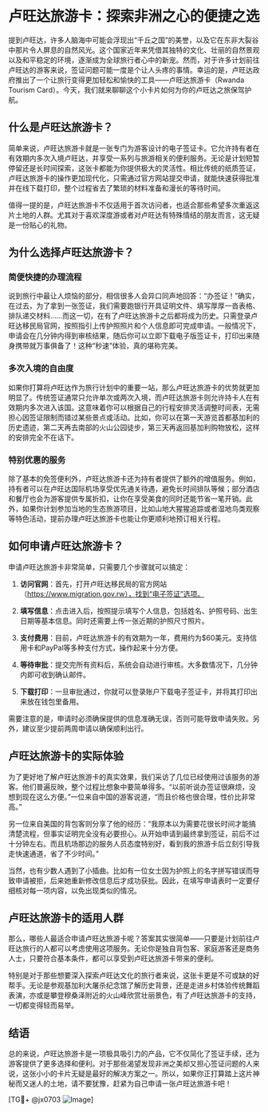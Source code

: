 # 卢旺达旅游卡：探索非洲之心的便捷之选

提到卢旺达，许多人脑海中可能会浮现出“千丘之国”的美誉，以及它在东非大裂谷中那片令人屏息的自然风光。这个国家近年来凭借其独特的文化、壮丽的自然景观以及和平稳定的环境，逐渐成为全球旅行者心中的新宠。然而，对于许多计划前往卢旺达的游客来说，签证问题可能一度是个让人头疼的事情。幸运的是，卢旺达政府推出了一个让旅行变得更加轻松和愉快的工具——卢旺达旅游卡（Rwanda Tourism Card）。今天，我们就来聊聊这个小卡片如何为你的卢旺达之旅保驾护航。

## 什么是卢旺达旅游卡？

简单来说，卢旺达旅游卡就是一张专门为游客设计的电子签证卡。它允许持有者在有效期内多次入境卢旺达，并享受一系列与旅游相关的便利服务。无论是计划短暂停留还是长时间探索，这张卡都能为你提供极大的灵活性。相比传统的纸质签证，卢旺达旅游卡的操作更加现代化，只需通过官方网站提交申请，就能快速获得批准并在线下载打印，整个过程省去了繁琐的材料准备和漫长的等待时间。

值得一提的是，卢旺达旅游卡不仅适用于首次访问者，也适合那些希望多次重返这片土地的人群。尤其对于喜欢深度游或者对卢旺达有特殊情结的朋友而言，这无疑是一份贴心的礼物。

## 为什么选择卢旺达旅游卡？

### 简便快捷的办理流程

说到旅行中最让人烦恼的部分，相信很多人会异口同声地回答：“办签证！”确实，在过去，为了拿到一张签证，我们需要跑银行开具证明文件、填写厚厚一沓表格、排队递交材料……而这一切，在有了卢旺达旅游卡之后都将成为历史。只需登录卢旺达移民局官网，按照指引上传护照照片和个人信息即可完成申请。一般情况下，申请会在几分钟内得到审核结果，随后你可以立即下载电子版签证卡，打印出来随身携带就万事俱备了！这种“秒速”体验，真的堪称完美。

### 多次入境的自由度

如果你打算将卢旺达作为旅行计划中的重要一站，那么卢旺达旅游卡的优势就更加明显了。传统签证通常只允许单次或两次入境，而卢旺达旅游卡则允许持卡人在有效期内多次进入该国。这意味着你可以根据自己的行程安排灵活调整时间表，无需担心因签证限制而错过某些景点或活动。比如，你可以在第一天游览首都基加利的历史遗迹，第二天再去南部的火山公园徒步，第三天再返回基加利购物放松，这样的安排完全不在话下。

### 特别优惠的服务

除了基本的免签便利外，卢旺达旅游卡还为持有者提供了额外的增值服务。例如，持有者可以在卢旺达国际机场享受优先通关待遇，避免长时间排队等候；部分酒店和餐厅也会为游客提供专属折扣，让你在享受美食的同时还能节省一笔开销。此外，如果你计划参加当地的生态旅游项目，比如山地大猩猩追踪或者湿地鸟类观察等特色活动，提前办理卢旺达旅游卡也能让你更顺利地预订相关行程。

## 如何申请卢旺达旅游卡？

申请卢旺达旅游卡非常简单，只需要几个步骤就可以搞定：

1. **访问官网**：首先，打开卢旺达移民局的官方网站（https://www.migration.gov.rw），找到“电子签证”选项。
   
2. **填写信息**：点击进入后，按照提示填写个人信息，包括姓名、护照号码、出生日期等基本信息。同时还需要上传一张近期的护照尺寸照片。

3. **支付费用**：目前，卢旺达旅游卡的有效期为一年，费用约为$60美元。支持信用卡和PayPal等多种支付方式，操作起来十分方便。

4. **等待审批**：提交完所有资料后，系统会自动进行审核。大多数情况下，几分钟内即可收到确认邮件。

5. **下载打印**：一旦审批通过，你就可以登录账户下载电子签证卡，并将其打印出来放在钱包里备用。

需要注意的是，申请时必须确保提供的信息准确无误，否则可能导致申请失败。另外，建议至少提前两周申请以确保顺利出行。

## 卢旺达旅游卡的实际体验

为了更好地了解卢旺达旅游卡的真实效果，我们采访了几位已经使用过该服务的游客。他们普遍反映，整个过程比想象中要简单得多。“以前听说办签证很麻烦，没想到现在这么方便。”一位来自中国的游客说道，“而且价格也很合理，性价比非常高。”

另一位来自美国的背包客则分享了他的经历：“我原本以为需要花很长时间才能搞清楚流程，但事实证明完全没有必要担心。从开始申请到最终拿到签证，前后不过十分钟左右。而且机场那边的服务人员态度特别好，看到我的旅游卡后立刻引导我走快速通道，省了不少时间。”

当然，也有少数人遇到了小插曲。比如有一位女士因为护照上的名字拼写错误而导致申请被拒，后来她重新修改信息后才成功获批。因此，在填写申请表时一定要仔细核对每一项内容，以免出现类似的情况。

## 卢旺达旅游卡的适用人群

那么，哪些人最适合申请卢旺达旅游卡呢？答案其实很简单——只要是计划前往卢旺达旅行的人都可以考虑使用这项服务。无论你是独自背包客、家庭游客还是商务人士，只要符合基本条件，都可以享受到卢旺达旅游卡带来的便利。

特别是对于那些想要深入探索卢旺达文化的旅行者来说，这张卡更是不可或缺的好帮手。无论是参观基加利大屠杀纪念馆了解历史背景，还是走进乡村体验传统舞蹈表演，亦或是攀登穆桑泽附近的火山峰欣赏壮丽景色，有了卢旺达旅游卡的支持，一切都变得轻而易举。

## 结语

总的来说，卢旺达旅游卡是一项极具吸引力的产品，它不仅简化了签证手续，还为游客提供了更多选择和便利。对于那些渴望发现非洲之美却又担心签证问题的人来说，这张小小的卡片无疑是最好的解决方案之一。所以，如果你正打算踏上这片神秘而又迷人的土地，请不要犹豫，赶紧为自己申请一张卢旺达旅游卡吧！

[TG💪+ @jx0703 ![Image](https://github.com/user-attachments/assets/dbca1d08-cadb-493c-b0ec-ad6f7a83f270)]